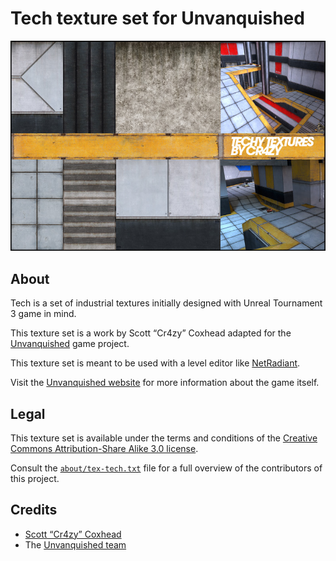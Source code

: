 Tech texture set for Unvanquished
=================================

![Tech preview shot](.urcheon/extra/tex-tech-preview.jpg)


About
-----

Tech is a set of industrial textures initially designed with Unreal Tournament 3 game in mind.

This texture set is a work by Scott “Cr4zy” Coxhead adapted for the [Unvanquished](https://unvanquished.net) game project.

This texture set is meant to be used with a level editor like [NetRadiant](https://netradiant.gitlab.io/).

Visit the [Unvanquished website](https://unvanquished.net/) for more information about the game itself.


Legal
-----

This texture set is available under the terms and conditions of the [Creative Commons Attribution-Share Alike 3.0 license](https://creativecommons.org/licenses/by-sa/3.0).

Consult the [`about/tex-tech.txt`](about/tex-tech.txt) file for a full overview of the contributors of this project.


Credits
-------

- [Scott “Cr4zy” Coxhead](http://www.cr4zyb4st4rd.co.uk/)
- The [Unvanquished team](https://unvanquished.net/about/)
